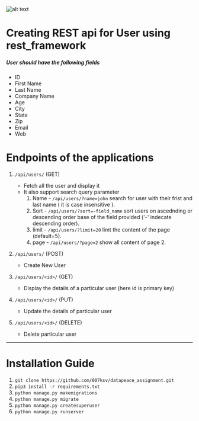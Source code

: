 ![alt text](https://www.django-rest-framework.org/img/logo.png)
# Creating REST api for User using rest_framework
##### User should have the following fields
- ID
- First Name
- Last Name
- Company Name
- Age
- City
- State
- Zip
- Email
- Web

# Endpoints of the applications
1. `/api/users/` (GET)
    - Fetch all the user and display it
    - It also support search query parameter
    	1. Name - `/api/users/?name=john` search for user with their frist and last name ( it is case insensitive ).
    	2. Sort - `/api/users/?sort=-field_name` sort users on ascednding or descending order base of the field provided ('-' indecate descending order).
    	3.	limit - `/api/users/?limit=20` limt the content of the page (default=5).
    	4. page - `/api/users/?page=2` show all content of page 2.

2. `/api/users/` (POST)
    -	Create New User

3. `/api/users/<id>/` (GET)
    -	Display the details of a particular user (here id is primary key)

4. `/api/users/<id>/` (PUT)
    - Update the details of particular user

5. `/api/users/<id>/` (DELETE)
    - Delete particular user

---

# Installation Guide
1. `git clone https://github.com/007ksv/datapeace_assignment.git`
2. `pip3 install -r requirements.txt`
3. `python manage.py makemigrations`
4. `python manage.py migrate`
5. `python manage.py createsuperuser`
6. `python manage.py runserver`
